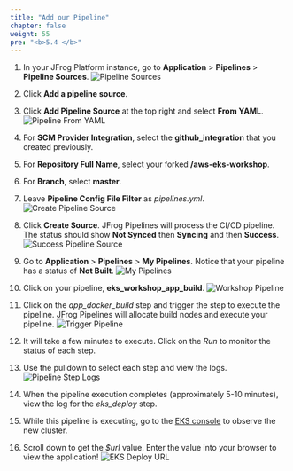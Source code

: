 ```yaml
---
title: "Add our Pipeline"
chapter: false
weight: 55
pre: "<b>5.4 </b>"
---
```


1. In your JFrog Platform instance, go to **Application** > **Pipelines** > **Pipeline Sources**.
    ![Pipeline Sources](/images/pipeline-sources.png)

2. Click **Add a pipeline source**.

3. Click **Add Pipeline Source** at the top right and select **From YAML**.
    ![Pipeline From YAML](/images/pipeline-from-yaml.png)

4. For **SCM Provider Integration**, select the **github_integration** that you created previously.

5. For **Repository Full Name**, select your forked **<username>/aws-eks-workshop**.

6. For **Branch**, select **master**.

7. Leave **Pipeline Config File Filter** as _pipelines.yml_.
    ![Create Pipeline Source](/images/create-pipeline-source-eks.png)

8. Click **Create Source**. JFrog Pipelines will process the CI/CD pipeline. The status should show **Not Synced** then **Syncing** and then **Success**.
    ![Success Pipeline Source](/images/success-pipeline-source-eks.png)

9. Go to **Application** > **Pipelines** > **My Pipelines**. Notice that your pipeline has a status of **Not Built**.
    ![My Pipelines](/images/my-pipelines.png)

10. Click on your pipeline, **eks_workshop_app_build**.
    ![Workshop Pipeline](/images/workshop-pipeline-eks.png)

11. Click on the _app\_docker\_build_ step and trigger the step to execute the pipeline. JFrog Pipelines will allocate build nodes and execute your pipeline.
    ![Trigger Pipeline](/images/trigger-pipeline.png)

12. It will take a few minutes to execute. Click on the _Run_ to monitor the status of each step.

13. Use the pulldown to select each step and view the logs.
    ![Pipeline Step Logs](/images/pipeline-step-logs-eks.png)

14. When the pipeline execution completes (approximately 5-10 minutes), view the log for the _eks\_deploy_ step.

15. While this pipeline is executing, go to the [EKS console](https://us-west-2.console.aws.amazon.com/eks/home?region=us-west-2#/clusters) to observe the new cluster.

16. Scroll down to get the _$url_ value. Enter the value into your browser to view the application!
    ![EKS Deploy URL](/images/eks-deploy-url.png)
